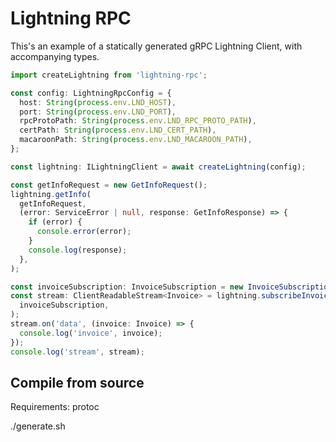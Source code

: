 # Lightning RPC

This's an example of a statically generated gRPC Lightning Client, with accompanying types.

```typescript
import createLightning from 'lightning-rpc';

const config: LightningRpcConfig = {
  host: String(process.env.LND_HOST),
  port: String(process.env.LND_PORT),
  rpcProtoPath: String(process.env.LND_RPC_PROTO_PATH),
  certPath: String(process.env.LND_CERT_PATH),
  macaroonPath: String(process.env.LND_MACAROON_PATH),
};

const lightning: ILightningClient = await createLightning(config);

const getInfoRequest = new GetInfoRequest();
lightning.getInfo(
  getInfoRequest,
  (error: ServiceError | null, response: GetInfoResponse) => {
    if (error) {
      console.error(error);
    }
    console.log(response);
  },
);

const invoiceSubscription: InvoiceSubscription = new InvoiceSubscription();
const stream: ClientReadableStream<Invoice> = lightning.subscribeInvoices(
  invoiceSubscription,
);
stream.on('data', (invoice: Invoice) => {
  console.log('invoice', invoice);
});
console.log('stream', stream);
```

## Compile from source

Requirements: protoc

./generate.sh
